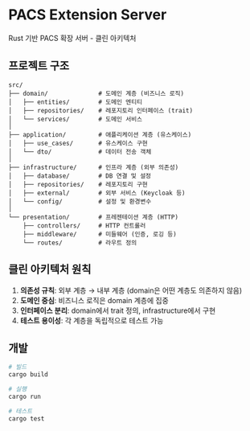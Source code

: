 # PACS Extension Server

Rust 기반 PACS 확장 서버 - 클린 아키텍처

## 프로젝트 구조

```
src/
├── domain/              # 도메인 계층 (비즈니스 로직)
│   ├── entities/        # 도메인 엔티티
│   ├── repositories/    # 레포지토리 인터페이스 (trait)
│   └── services/        # 도메인 서비스
│
├── application/         # 애플리케이션 계층 (유스케이스)
│   ├── use_cases/       # 유스케이스 구현
│   └── dto/             # 데이터 전송 객체
│
├── infrastructure/      # 인프라 계층 (외부 의존성)
│   ├── database/        # DB 연결 및 설정
│   ├── repositories/    # 레포지토리 구현
│   ├── external/        # 외부 서비스 (Keycloak 등)
│   └── config/          # 설정 및 환경변수
│
└── presentation/        # 프레젠테이션 계층 (HTTP)
    ├── controllers/     # HTTP 컨트롤러
    ├── middleware/      # 미들웨어 (인증, 로깅 등)
    └── routes/          # 라우트 정의
```

## 클린 아키텍처 원칙

1. **의존성 규칙**: 외부 계층 → 내부 계층 (domain은 어떤 계층도 의존하지 않음)
2. **도메인 중심**: 비즈니스 로직은 domain 계층에 집중
3. **인터페이스 분리**: domain에서 trait 정의, infrastructure에서 구현
4. **테스트 용이성**: 각 계층을 독립적으로 테스트 가능

## 개발

```bash
# 빌드
cargo build

# 실행
cargo run

# 테스트
cargo test
```

